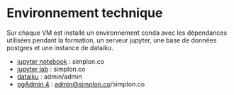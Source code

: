 # Environnement technique

Sur chaque VM est installé un environnement conda avec les dépendances utilisées pendant la formation, un serveur jupyter, une base de données postgres et une instance de dataiku.

- [jupyter notebook](http://simplon-lps.westeurope.cloudapp.azure.com:8888/tree?) : simplon.co
- [jupyter lab](http://simplon-lps.westeurope.cloudapp.azure.com:8888/lab) : simplon.co
- [dataiku](http://simplon-lps.westeurope.cloudapp.azure.com:11000/) : admin/admin
- [pgAdmin 4](http://simplon-lps.westeurope.cloudapp.azure.com/pgadmin4) : admin@simplon.co/simplon.co

